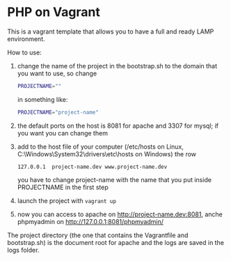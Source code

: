 PHP on Vagrant
=================

This is a vagrant template that allows you to have a full and ready LAMP environment.

How to use:

1. change the name of the project in the bootstrap.sh to the domain that you want to use, so change
     ```bash
     PROJECTNAME=""
     ```
   in something like:
     ```bash
     PROJECTNAME="project-name"
     ```
2. the default ports on the host is 8081 for apache and 3307 for mysql; if you want you can change them
3. add to the host file of your computer (/etc/hosts on Linux, C:\Windows\System32\drivers\etc\hosts on Windows) the row
     
     ```
     127.0.0.1  project-name.dev www.project-name.dev
     ```
   you have to change project-name with the name that you put inside PROJECTNAME in the first step
3. launch the project with ```vagrant up```
4. now you can access to apache on http://project-name.dev:8081, anche phpmyadmin on http://127.0.0.1:8081/phpmyadmin/

The project directory (the one that contains the Vagrantfile and bootstrap.sh) is the document root for apache and the logs are saved in the logs folder.
